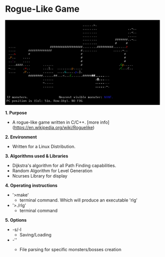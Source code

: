 
# Rogue-Like Game

![Screenshot of Game](map.png)

**1. Purpose**
* A rogue-like game written in C/C++.  [more info] (https://en.wikipedia.org/wiki/Roguelike)

**2. Environment**
* Written for a Linux Distribution.

**3. Algorithms used & Libraries**
* Dijkstra's algorithm for all Path Finding capabilities.
* Random Algorithm for Level Generation
* Ncurses Library for display

**4. Operating instructions**
* '>make'
	*  terminal command. Which will produce an executable 'rlg'
* '>./rlg'
	* terminal command

**5. Options**
* -s/-l
	* Saving/Loading
* -'<file>'
	* File parsing for specific monsters/bosses creation


<!-- [Note to self](https://github.com/wasartin/rogueLikeGame/tree/75b6fffebe8c08907eecab654676574e27840ee5 "Last pure C commit") -->

